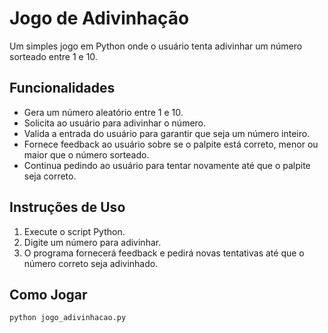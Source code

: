 # Jogo de Adivinhação

Um simples jogo em Python onde o usuário tenta adivinhar um número sorteado entre 1 e 10.

## Funcionalidades

- Gera um número aleatório entre 1 e 10.
- Solicita ao usuário para adivinhar o número.
- Valida a entrada do usuário para garantir que seja um número inteiro.
- Fornece feedback ao usuário sobre se o palpite está correto, menor ou maior que o número sorteado.
- Continua pedindo ao usuário para tentar novamente até que o palpite seja correto.

## Instruções de Uso

1. Execute o script Python.
2. Digite um número para adivinhar.
3. O programa fornecerá feedback e pedirá novas tentativas até que o número correto seja adivinhado.

## Como Jogar

```python
python jogo_adivinhacao.py

